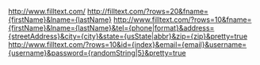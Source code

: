 http://www.filltext.com/ 
http://filltext.com/?rows=20&fname={firstName}&lname={lastName}
http://www.filltext.com/?rows=10&fname={firstName}&lname={lastName}&tel={phone|format}&address={streetAddress}&city={city}&state={usState|abbr}&zip={zip}&pretty=true
http://www.filltext.com/?rows=10&id={index}&email={email}&username={username}&password={randomString|5}&pretty=true